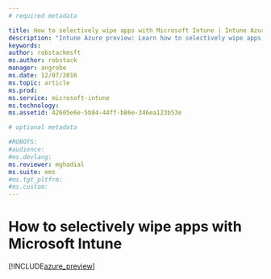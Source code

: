 ```yaml
---
# required metadata

title: How to selectively wipe apps with Microsoft Intune | Intune Azure preview | Microsoft Docs
description: "Intune Azure preview: Learn how to selectively wipe apps with Microsoft Intune."
keywords:
author: robstackmsft
ms.author: robstack
manager: angrobe
ms.date: 12/07/2016
ms.topic: article
ms.prod:
ms.service: microsoft-intune
ms.technology:
ms.assetid: 42605e6e-5b84-44ff-b86e-346ea123b53e

# optional metadata

#ROBOTS:
#audience:
#ms.devlang:
ms.reviewer: mghadial
ms.suite: ems
#ms.tgt_pltfrm:
#ms.custom:
---
```


# How to selectively wipe apps with Microsoft Intune

[!INCLUDE[azure_preview](../includes/azure_preview.md)]
